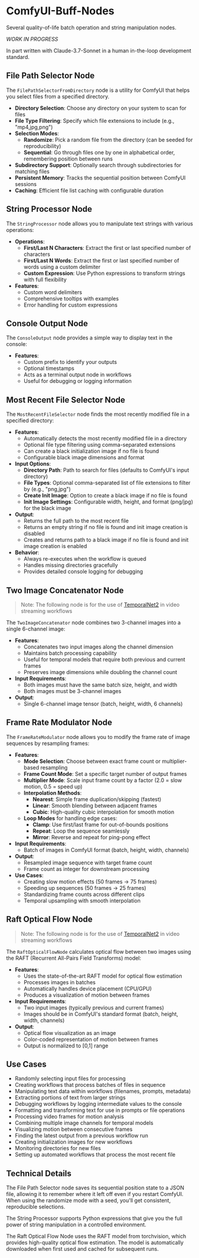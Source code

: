 # ComfyUI-Buff-Nodes

Several quality-of-life batch operation and string manipulation nodes.

_WORK IN PROGRESS_

In part written with Claude-3.7-Sonnet in a human in-the-loop development standard.

## File Path Selector Node

The `FilePathSelectorFromDirectory` node is a utility for ComfyUI that helps you select files from a specified directory. 
- **Directory Selection**: Choose any directory on your system to scan for files
- **File Type Filtering**: Specify which file extensions to include (e.g., "mp4,jpg,png")
- **Selection Modes**:
  - **Randomize**: Pick a random file from the directory (can be seeded for reproducibility)
  - **Sequential**: Go through files one by one in alphabetical order, remembering position between runs
- **Subdirectory Support**: Optionally search through subdirectories for matching files
- **Persistent Memory**: Tracks the sequential position between ComfyUI sessions
- **Caching**: Efficient file list caching with configurable duration

## String Processor Node

The `StringProcessor` node allows you to manipulate text strings with various operations:
- **Operations**:
  - **First/Last N Characters**: Extract the first or last specified number of characters
  - **First/Last N Words**: Extract the first or last specified number of words using a custom delimiter
  - **Custom Expression**: Use Python expressions to transform strings with full flexibility
- **Features**:
  - Custom word delimiters
  - Comprehensive tooltips with examples
  - Error handling for custom expressions

## Console Output Node

The `ConsoleOutput` node provides a simple way to display text in the console:
- **Features**:
  - Custom prefix to identify your outputs
  - Optional timestamps
  - Acts as a terminal output node in workflows
  - Useful for debugging or logging information

## Most Recent File Selector Node

The `MostRecentFileSelector` node finds the most recently modified file in a specified directory:
- **Features**:
  - Automatically detects the most recently modified file in a directory
  - Optional file type filtering using comma-separated extensions
  - Can create a black initialization image if no file is found
  - Configurable black image dimensions and format
- **Input Options**:
  - **Directory Path**: Path to search for files (defaults to ComfyUI's input directory)
  - **File Types**: Optional comma-separated list of file extensions to filter by (e.g., "png,jpg")
  - **Create Init Image**: Option to create a black image if no file is found
  - **Init Image Settings**: Configurable width, height, and format (png/jpg) for the black image
- **Output**:
  - Returns the full path to the most recent file
  - Returns an empty string if no file is found and init image creation is disabled
  - Creates and returns path to a black image if no file is found and init image creation is enabled
- **Behavior**:
  - Always re-executes when the workflow is queued
  - Handles missing directories gracefully
  - Provides detailed console logging for debugging

## Two Image Concatenator Node

> Note: The following node is for the use of [TemporalNet2](https://huggingface.co/CiaraRowles/TemporalNet2) in video streaming workflows

The `TwoImageConcatenator` node combines two 3-channel images into a single 6-channel image:
- **Features**:
  - Concatenates two input images along the channel dimension
  - Maintains batch processing capability
  - Useful for temporal models that require both previous and current frames
  - Preserves image dimensions while doubling the channel count
- **Input Requirements**:
  - Both images must have the same batch size, height, and width
  - Both images must be 3-channel images
- **Output**:
  - Single 6-channel image tensor (batch, height, width, 6 channels)

## Frame Rate Modulator Node

The `FrameRateModulator` node allows you to modify the frame rate of image sequences by resampling frames:
- **Features**:
  - **Mode Selection**: Choose between exact frame count or multiplier-based resampling
  - **Frame Count Mode**: Set a specific target number of output frames
  - **Multiplier Mode**: Scale input frame count by a factor (2.0 = slow motion, 0.5 = speed up)
  - **Interpolation Methods**:
    - **Nearest**: Simple frame duplication/skipping (fastest)
    - **Linear**: Smooth blending between adjacent frames
    - **Cubic**: High-quality cubic interpolation for smooth motion
  - **Loop Modes** for handling edge cases:
    - **Clamp**: Use first/last frame for out-of-bounds positions
    - **Repeat**: Loop the sequence seamlessly
    - **Mirror**: Reverse and repeat for ping-pong effect
- **Input Requirements**:
  - Batch of images in ComfyUI format (batch, height, width, channels)
- **Output**:
  - Resampled image sequence with target frame count
  - Frame count as integer for downstream processing
- **Use Cases**:
  - Creating slow motion effects (50 frames → 75 frames)
  - Speeding up sequences (50 frames → 25 frames)
  - Standardizing frame counts across different clips
  - Temporal upsampling with smooth interpolation

## Raft Optical Flow Node

> Note: The following node is for the use of [TemporalNet2](https://huggingface.co/CiaraRowles/TemporalNet2) in video streaming workflows

The `RaftOpticalFlowNode` calculates optical flow between two images using the RAFT (Recurrent All-Pairs Field Transforms) model:
- **Features**:
  - Uses the state-of-the-art RAFT model for optical flow estimation
  - Processes images in batches
  - Automatically handles device placement (CPU/GPU)
  - Produces a visualization of motion between frames
- **Input Requirements**:
  - Two input images (typically previous and current frames)
  - Images should be in ComfyUI's standard format (batch, height, width, channels)
- **Output**:
  - Optical flow visualization as an image
  - Color-coded representation of motion between frames
  - Output is normalized to [0,1] range

## Use Cases

- Randomly selecting input files for processing
- Creating workflows that process batches of files in sequence
- Manipulating text data within workflows (filenames, prompts, metadata)
- Extracting portions of text from larger strings
- Debugging workflows by logging intermediate values to the console
- Formatting and transforming text for use in prompts or file operations
- Processing video frames for motion analysis
- Combining multiple image channels for temporal models
- Visualizing motion between consecutive frames
- Finding the latest output from a previous workflow run
- Creating initialization images for new workflows
- Monitoring directories for new files
- Setting up automated workflows that process the most recent file

## Technical Details

The File Path Selector node saves its sequential position state to a JSON file, allowing it to remember where it left off even if you restart ComfyUI. When using the randomize mode with a seed, you'll get consistent, reproducible selections.

The String Processor supports Python expressions that give you the full power of string manipulation in a controlled environment.

The Raft Optical Flow Node uses the RAFT model from torchvision, which provides high-quality optical flow estimation. The model is automatically downloaded when first used and cached for subsequent runs.